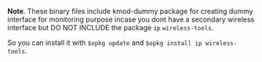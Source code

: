 **Note**. These binary files include kmod-dummy package for creating dummy interface for monitoring purpose
          incase you dont have a secondary wireless interface
     but DO NOT INCLUDE the package `ip` `wireless-tools`.

So you can install it with `$opkg update` and `$opkg install ip wireless-tools`.
